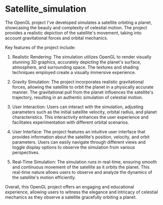 # Satellite_simulation
The OpenGL project I've developed simulates a satellite orbiting a planet, showcasing the beauty and complexity of celestial motion. The project provides a realistic depiction of the satellite's movement, taking into account gravitational forces and orbital mechanics.

Key features of the project include:

1. Realistic Rendering: The simulation utilizes OpenGL to render visually stunning 3D graphics, accurately depicting the planet's surface, atmosphere, and surrounding space. The textures and shading techniques employed create a visually immersive experience.

2. Gravity Simulation: The project incorporates realistic gravitational forces, allowing the satellite to orbit the planet in a physically accurate manner. The gravitational pull from the planet influences the satellite's trajectory, resulting in an authentic simulation of celestial motion.

3. User Interaction: Users can interact with the simulation, adjusting parameters such as the initial satellite velocity, orbital radius, and planet characteristics. This interactivity enhances the user experience and facilitates experimentation with different orbital scenarios.

4. User Interface: The project features an intuitive user interface that provides information about the satellite's position, velocity, and orbit parameters. Users can easily navigate through different views and toggle display options to observe the simulation from various perspectives.

5. Real-Time Simulation: The simulation runs in real-time, ensuring smooth and continuous movement of the satellite as it orbits the planet. This real-time nature allows users to observe and analyze the dynamics of the satellite's motion efficiently.

Overall, this OpenGL project offers an engaging and educational experience, allowing users to witness the elegance and intricacy of celestial mechanics as they observe a satellite gracefully orbiting a planet.
